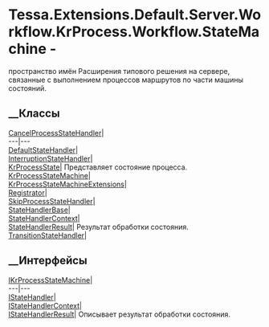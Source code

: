 # Tessa.Extensions.Default.Server.Workflow.KrProcess.Workflow.StateMachine -
пространство имён
Расширения типового решения на сервере, связанные с выполнением процессов
маршрутов по части машины состояний.
##  __Классы
[CancelProcessStateHandler](T_Tessa_Extensions_Default_Server_Workflow_KrProcess_Workflow_StateMachine_CancelProcessStateHandler.htm)|  
---|---  
[DefaultStateHandler](T_Tessa_Extensions_Default_Server_Workflow_KrProcess_Workflow_StateMachine_DefaultStateHandler.htm)|  
[InterruptionStateHandler](T_Tessa_Extensions_Default_Server_Workflow_KrProcess_Workflow_StateMachine_InterruptionStateHandler.htm)|  
[KrProcessState](T_Tessa_Extensions_Default_Server_Workflow_KrProcess_Workflow_StateMachine_KrProcessState.htm)|
Представляет состояние процесса.  
[KrProcessStateMachine](T_Tessa_Extensions_Default_Server_Workflow_KrProcess_Workflow_StateMachine_KrProcessStateMachine.htm)|  
[KrProcessStateMachineExtensions](T_Tessa_Extensions_Default_Server_Workflow_KrProcess_Workflow_StateMachine_KrProcessStateMachineExtensions.htm)|  
[Registrator](T_Tessa_Extensions_Default_Server_Workflow_KrProcess_Workflow_StateMachine_Registrator.htm)|  
[SkipProcessStateHandler](T_Tessa_Extensions_Default_Server_Workflow_KrProcess_Workflow_StateMachine_SkipProcessStateHandler.htm)|  
[StateHandlerBase](T_Tessa_Extensions_Default_Server_Workflow_KrProcess_Workflow_StateMachine_StateHandlerBase.htm)|  
[StateHandlerContext](T_Tessa_Extensions_Default_Server_Workflow_KrProcess_Workflow_StateMachine_StateHandlerContext.htm)|  
[StateHandlerResult](T_Tessa_Extensions_Default_Server_Workflow_KrProcess_Workflow_StateMachine_StateHandlerResult.htm)|
Результат обработки состояния.  
[TransitionStateHandler](T_Tessa_Extensions_Default_Server_Workflow_KrProcess_Workflow_StateMachine_TransitionStateHandler.htm)|  
## __Интерфейсы
[IKrProcessStateMachine](T_Tessa_Extensions_Default_Server_Workflow_KrProcess_Workflow_StateMachine_IKrProcessStateMachine.htm)|  
---|---  
[IStateHandler](T_Tessa_Extensions_Default_Server_Workflow_KrProcess_Workflow_StateMachine_IStateHandler.htm)|  
[IStateHandlerContext](T_Tessa_Extensions_Default_Server_Workflow_KrProcess_Workflow_StateMachine_IStateHandlerContext.htm)|  
[IStateHandlerResult](T_Tessa_Extensions_Default_Server_Workflow_KrProcess_Workflow_StateMachine_IStateHandlerResult.htm)|
Описывает результат обработки состояния.
